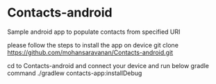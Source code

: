 # Contacts-android
Sample android app to populate contacts from specified URI

please follow the steps to install the app on device
git clone https://github.com/mohansaravanan/Contacts-android.git

cd to Contacts-android and connect your device and run below gradle command
./gradlew contacts-app:installDebug
